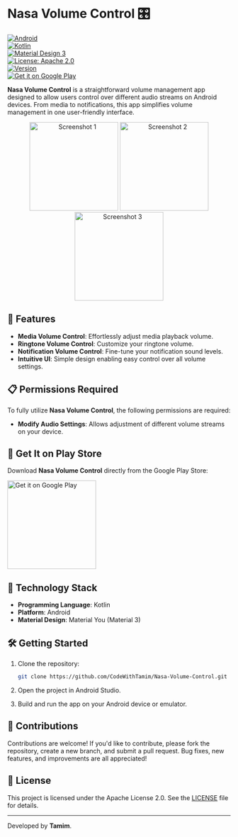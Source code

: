 
# Nasa Volume Control 🎛️

[![Android](https://img.shields.io/badge/Platform-Android-green?logo=android)](https://developer.android.com)  
[![Kotlin](https://img.shields.io/badge/Kotlin-2.0.21-blue?logo=kotlin)](https://kotlinlang.org)  
[![Material Design 3](https://img.shields.io/badge/Material%20Design-3-blue?logo=material-design)](https://material.io)  
[![License: Apache 2.0](https://img.shields.io/badge/License-Apache_2.0-green.svg)](LICENSE)  
[![Version](https://img.shields.io/badge/Version-1.0.4-blue)](https://github.com/CodeWithTamim/Nasa-Volume-Control)  
[![Get it on Google Play](https://img.shields.io/badge/Google%20Play-Download-green?logo=google-play)](https://play.google.com/store/apps/details?id=com.nasahacker.nasavolumecontrol&hl=en)

**Nasa Volume Control** is a straightforward volume management app designed to allow users control over different audio streams on Android devices. From media to notifications, this app simplifies volume management in one user-friendly interface.

<p align="center">
  <img src="https://play-lh.googleusercontent.com/ZsJWpkoFbmllrF8FmpX4GWpz5n100fPmIWpIhiM3rP0uMIEGWkKEUgvDturgy2JXqeAS=w1052-h592" alt="Screenshot 1" width="200"/>
  <img src="https://play-lh.googleusercontent.com/XvHdSI_hzO6QmYunsZW-fc2Zs2pSF9B94vo-1FUflERrXCTqkhBCoE9kMbeX2S3BTQ=w1052-h592" alt="Screenshot 2" width="200"/>
  <img src="https://play-lh.googleusercontent.com/RFNrSDEG0jH-ywuiAtprUnSM1vGJkA8sBl4mz03qXiJCAOmq67jMemcovu35IW2s574s=w1052-h592" alt="Screenshot 3" width="200"/>
</p>

## 🌟 Features

- **Media Volume Control**: Effortlessly adjust media playback volume.
- **Ringtone Volume Control**: Customize your ringtone volume.
- **Notification Volume Control**: Fine-tune your notification sound levels.
- **Intuitive UI**: Simple design enabling easy control over all volume settings.

## 📋 Permissions Required

To fully utilize **Nasa Volume Control**, the following permissions are required:

- **Modify Audio Settings**: Allows adjustment of different volume streams on your device.

## 📱 Get It on Play Store

Download **Nasa Volume Control** directly from the Google Play Store:

<p align="left">
  <a href="https://play.google.com/store/apps/details?id=com.nasahacker.nasavolumecontrol&hl=en" target="_blank">
    <img alt="Get it on Google Play" src="https://upload.wikimedia.org/wikipedia/commons/7/78/Google_Play_Store_badge_EN.svg" width="200"/>
  </a>
</p>

## 🚀 Technology Stack

- **Programming Language**: Kotlin
- **Platform**: Android
- **Material Design**: Material You (Material 3)

## 🛠️ Getting Started

1. Clone the repository:
   ```bash
   git clone https://github.com/CodeWithTamim/Nasa-Volume-Control.git
   ```

2. Open the project in Android Studio.

3. Build and run the app on your Android device or emulator.

## 🤝 Contributions

Contributions are welcome! If you'd like to contribute, please fork the repository, create a new branch, and submit a pull request. Bug fixes, new features, and improvements are all appreciated!

## 📝 License

This project is licensed under the Apache License 2.0. See the [LICENSE](LICENSE) file for details.

---

Developed by **Tamim**.
